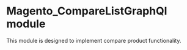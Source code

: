 # Magento_CompareListGraphQl module

This module is designed to implement compare product functionality.
